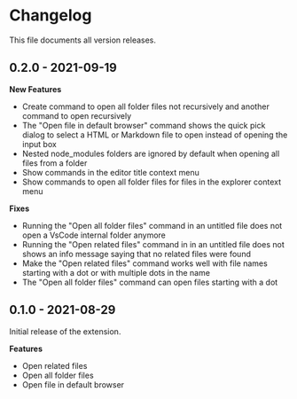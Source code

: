 # Changelog

This file documents all version releases.

## 0.2.0 - 2021-09-19

**New Features**

- Create command to open all folder files not recursively and another command to open recursively
- The "Open file in default browser" command shows the quick pick dialog to select a HTML or Markdown file to open instead of opening the input box
- Nested node_modules folders are ignored by default when opening all files from a folder
- Show commands in the editor title context menu
- Show commands to open all folder files for files in the explorer context menu

**Fixes**

- Running the "Open all folder files" command in an untitled file does not open a VsCode internal folder anymore
- Running the "Open related files" command in in an untitled file does not shows an info message saying that no related files were found
- Make the "Open related files" command works well with file names starting with a dot or with multiple dots in the name
- The "Open all folder files" command can open files starting with a dot

## 0.1.0 - 2021-08-29

Initial release of the extension.

**Features**

- Open related files
- Open all folder files
- Open file in default browser
